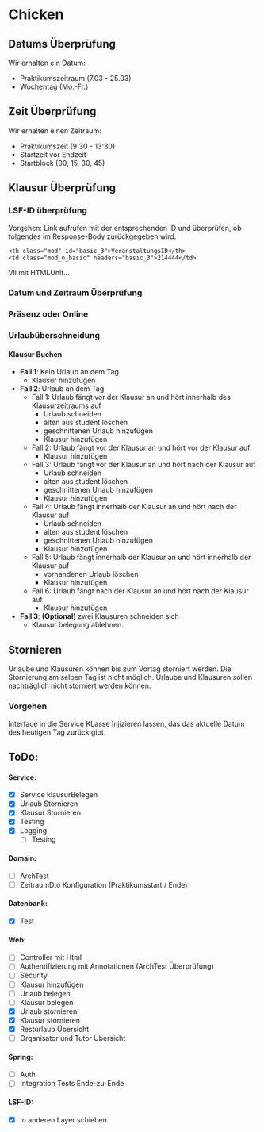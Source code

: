 # Chicken

## Datums Überprüfung

Wir erhalten ein Datum:

- Praktikumszeitraum (7.03 - 25.03)
- Wochentag (Mo.-Fr.)

## Zeit Überprüfung

Wir erhalten einen Zeitraum:

- Praktikumszeit (9:30 - 13:30)
- Startzeit vor Endzeit
- Startblock (00, 15, 30, 45)

## Klausur Überprüfung

### LSF-ID überprüfung

Vorgehen: Link aufrufen mit der entsprechenden ID und überprüfen, ob folgendes im Response-Body zurückgegeben wird:

````
<th class="mod" id="basic_3">VeranstaltungsID</th>
<td class="mod_n_basic" headers="basic_3">214444</td>
````

Vll mit HTMLUnit...

### Datum und Zeitraum Überprüfung

### Präsenz oder Online

### Urlaubüberschneidung

#### Klausur Buchen

- **Fall 1**: Kein Urlaub an dem Tag
    - Klausur hinzufügen
- **Fall 2**: Urlaub an dem Tag
    - Fall 1: Urlaub fängt vor der Klausur an und hört innerhalb des Klausurzeitraums auf
        - Urlaub schneiden
        - alten aus student löschen
        - geschnittenen Urlaub hinzufügen
        - Klausur hinzufügen
    - Fall 2: Urlaub fängt vor der Klausur an und hört vor der Klausur auf
        - Klausur hinzufügen
    - Fall 3: Urlaub fängt vor der Klausur an und hört nach der Klausur auf
        - Urlaub schneiden
        - alten aus student löschen
        - geschnittenen Urlaub hinzufügen
        - Klausur hinzufügen
    - Fall 4: Urlaub fängt innerhalb der Klausur an und hört nach der Klausur auf
        - Urlaub schneiden
        - alten aus student löschen
        - geschnittenen Urlaub hinzufügen
        - Klausur hinzufügen
    - Fall 5: Urlaub fängt innerhalb der Klausur an und hört innerhalb der Klausur auf
        - vorhandenen Urlaub löschen
        - Klausur hinzufügen
    - Fall 6: Urlaub fängt nach der Klausur an und hört nach der Klausur auf
        - Klausur hinzufügen
- **Fall 3**: **(Optional)** zwei Klausuren schneiden sich
    - Klausur belegung ablehnen.

## Stornieren

Urlaube und Klausuren können bis zum Vortag storniert werden. Die Stornierung am selben Tag ist nicht möglich. Urlaube
und Klausuren sollen nachträglich nicht storniert werden können.

### Vorgehen

Interface in die Service KLasse Injizieren lassen, das das aktuelle Datum des heutigen Tag zurück gibt.

## ToDo:

#### Service:

- [x] Service klausurBelegen
- [x] Urlaub Stornieren
- [x] Klausur Stornieren
- [x] Testing
- [x] Logging
    - [ ] Testing

#### Domain:

- [ ] ArchTest
- [ ] ZeitraumDto Konfiguration (Praktikumsstart / Ende)

#### Datenbank:

- [x] Test

#### Web:

- [ ] Controller mit Html
- [ ] Authentifizierung mit Annotationen (ArchTest Überprüfung)
- [ ] Security
- [ ] Klausur hinzufügen
- [ ] Urlaub belegen
- [ ] Klausur belegen
- [x] Urlaub stornieren
- [x] Klausur stornieren
- [x] Resturlaub Übersicht
- [ ] Organisator und Tutor Übersicht

#### Spring:

- [ ] Auth
- [ ] Integration Tests Ende-zu-Ende

#### LSF-ID:

- [x] In anderen Layer schieben